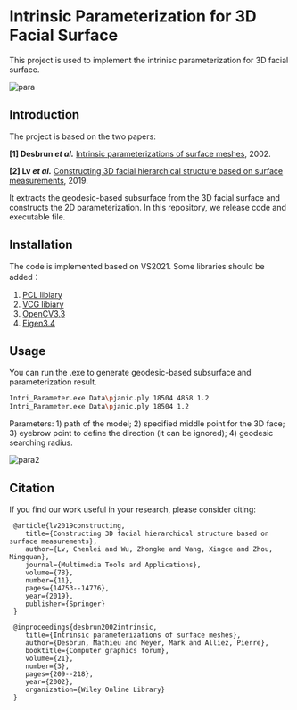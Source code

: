 # Intrinsic Parameterization for 3D Facial Surface
This project is used to implement the intrinisc parameterization for 3D facial surface.

![para](https://user-images.githubusercontent.com/65271555/188065294-2cfc5f91-a2e3-4b86-9a88-0a521b378045.jpg)

## Introduction

The project is based on the two papers: 

**[1] Desbrun *et al.*** <a href="https://www.researchgate.net/profile/Mohamed-Mourad-Lafifi/post/I_want_to_perform_Least_Square_Conformal_Parametrization_on_a_3D_mesh_what_are_the_tools_that_i_can_use_to_do_this/attachment/59d63eaf79197b807799b41a/AS%3A424797202063365%401478290954021/download/Intrinsic+Parameterizations+of+Surface+Meshes.pdf)" target="_blank">Intrinsic parameterizations of surface meshes</a>, 2002.

**[2] Lv *et al.*** <a href="https://aliexken.github.io/papers/2018%20Constructing3DFacialHierarchic.pdf" target="_blank">Constructing 3D facial hierarchical structure based on surface measurements</a>, 2019. 

It extracts the geodesic-based subsurface from the 3D facial surface and constructs the 2D parameterization. In this repository, we release code and executable file.

## Installation

The code is implemented based on VS2021. Some libraries should be added：

1. <a href="https://pointclouds.org/downloads/" target="_blank">PCL libiary</a>
2. <a href="https://github.com/cnr-isti-vclab/vcglib/" target="_blank">VCG libiary</a>
3. <a href="https://opencv.org/opencv-3-3/" target="_blank">OpenCV3.3</a>
4. <a href="https://gitlab.com/libeigen/eigen/-/releases/3.4.0" target="_blank">Eigen3.4</a>

## Usage
You can run the .exe to generate geodesic-based subsurface and parameterization result.
```bash
Intri_Parameter.exe Data\pjanic.ply 18504 4858 1.2
Intri_Parameter.exe Data\pjanic.ply 18504 1.2
```
Parameters: 1) path of the model; 2) specified middle point for the 3D face; 3) eyebrow point to define the direction (it can be ignored); 4) geodesic searching radius.

![para2](https://user-images.githubusercontent.com/65271555/188072256-8793b42e-a0c5-4e96-aab4-6ae982ce2994.jpg)

## Citation
If you find our work useful in your research, please consider citing:

     @article{lv2019constructing,
        title={Constructing 3D facial hierarchical structure based on surface measurements},
        author={Lv, Chenlei and Wu, Zhongke and Wang, Xingce and Zhou, Mingquan},
        journal={Multimedia Tools and Applications},
        volume={78},
        number={11},
        pages={14753--14776},
        year={2019},
        publisher={Springer}
     }
  
     @inproceedings{desbrun2002intrinsic,
        title={Intrinsic parameterizations of surface meshes},
        author={Desbrun, Mathieu and Meyer, Mark and Alliez, Pierre},
        booktitle={Computer graphics forum},
        volume={21},
        number={3},
        pages={209--218},
        year={2002},
        organization={Wiley Online Library}
     }
